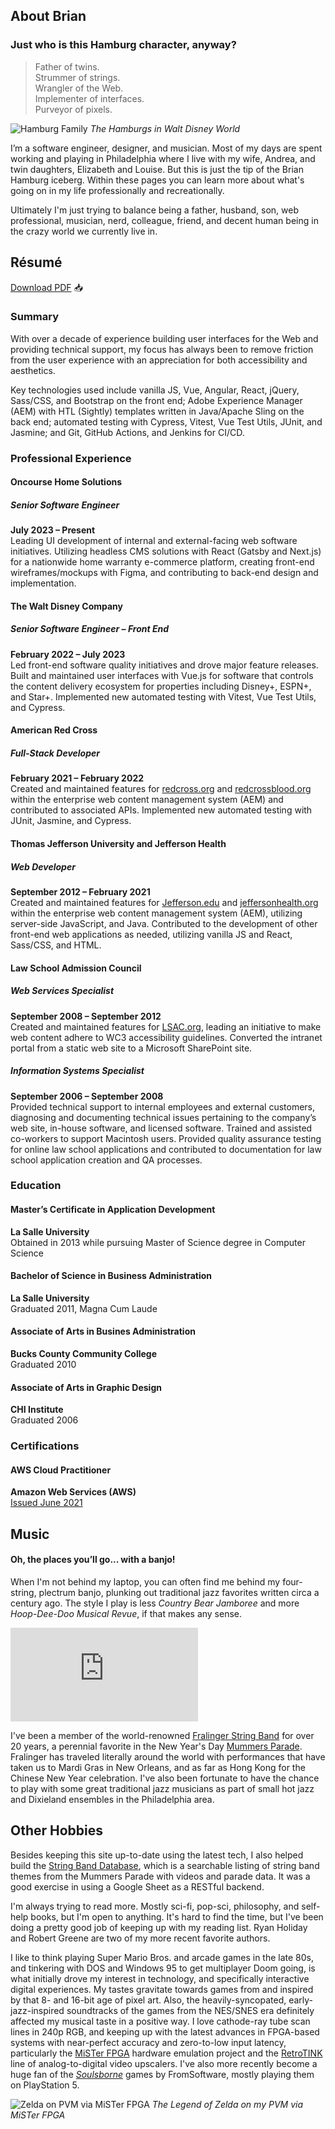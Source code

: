 ## About Brian

### Just who is this Hamburg character, anyway?

> Father of twins.  
  Strummer of strings.  
  Wrangler of the Web.  
  Implementer of interfaces.  
  Purveyor of pixels.

![Hamburg Family](/_nuxt/assets/images/pluto-polynesian.jpg)
*The Hamburgs in Walt Disney World*

I’m a software engineer, designer, and musician. Most of my days are spent working and playing in Philadelphia where I live with my wife, Andrea, and twin daughters, Elizabeth and Louise. But this is just the tip of the Brian Hamburg iceberg. Within these pages you can learn more about what's going on in my life professionally and recreationally.

Ultimately I'm just trying to balance being a father, husband, son, web professional, musician, nerd, colleague, friend, and decent human being in the crazy world we currently live in.

## Résumé

<a href="/_nuxt/assets/Brian-Hamburg-resume.pdf" target="_blank">Download PDF</a> :inbox_tray:

### Summary

With over a decade of experience building user interfaces for the Web and providing technical support, my focus has always been to remove friction from the user experience with an appreciation for both accessibility and aesthetics.

Key technologies used include vanilla JS, Vue, Angular, React, jQuery, Sass/CSS, and Bootstrap on the front end; Adobe Experience Manager (AEM) with HTL (Sightly) templates written in Java/Apache Sling on the back end; automated testing with Cypress, Vitest, Vue Test Utils, JUnit, and Jasmine; and Git, GitHub Actions, and Jenkins for CI/CD.

### Professional Experience

#### Oncourse Home Solutions
##### Senior Software Engineer
**July 2023 – Present**  
Leading UI development of internal and external-facing web software initiatives. Utilizing headless CMS solutions with React (Gatsby and Next.js) for a nationwide home warranty e-commerce platform, creating front-end wireframes/mockups with Figma, and contributing to back-end design and implementation.

#### The Walt Disney Company
##### Senior Software Engineer – Front End
**February 2022 – July 2023**  
Led front-end software quality initiatives and drove major feature releases. Built and maintained user interfaces with Vue.js for software that controls the content delivery ecosystem for properties including Disney+, ESPN+, and Star+. Implemented new automated testing with Vitest, Vue Test Utils, and Cypress.

#### American Red Cross
##### Full-Stack Developer
**February 2021 – February 2022**  
Created and maintained features for [redcross.org](https://redcross.org) and [redcrossblood.org](https://redcrossblood.org) within the enterprise web content management system (AEM) and contributed to associated APIs. Implemented new automated testing with JUnit, Jasmine, and Cypress.

#### Thomas Jefferson University and Jefferson Health
##### Web Developer
**September 2012 – February 2021**  
Created and maintained features for [Jefferson.edu](https://jefferson.edu) and [jeffersonhealth.org](https://jeffersonhealth.org) within the enterprise web content management system (AEM), utilizing server-side JavaScript, and Java. Contributed to the development of other front-end web applications as needed, utilizing vanilla JS and React, Sass/CSS, and HTML.

#### Law School Admission Council
##### Web Services Specialist
**September 2008 – September 2012**  
Created and maintained features for [LSAC.org](https://lsac.org), leading an initiative to make web content adhere to WC3 accessibility guidelines. Converted the intranet portal from a static web site to a Microsoft SharePoint site.
##### Information Systems Specialist
**September 2006 – September 2008**  
Provided technical support to internal employees and external customers, diagnosing and documenting technical issues pertaining to the company’s web site, in-house software, and licensed software. Trained and assisted co-workers to support Macintosh users. Provided quality assurance testing for online law school applications and contributed to documentation for law school application creation and QA processes.

### Education
#### Master’s Certificate in Application Development
**La Salle University**  
Obtained in 2013 while pursuing Master of Science degree in Computer Science
#### Bachelor of Science in Business Administration
**La Salle University**  
Graduated 2011, Magna Cum Laude
#### Associate of Arts in Busines Administration
**Bucks County Community College**  
Graduated 2010
#### Associate of Arts in Graphic Design
**CHI Institute**  
Graduated 2006

### Certifications
#### AWS Cloud Practitioner
**Amazon Web Services (AWS)**  
[Issued June 2021](https://www.credly.com/badges/2edb90a0-68d8-4928-8df7-fb86dedc227f)

## Music

#### Oh, the places you’ll go... with a banjo!

When I'm not behind my laptop, you can often find me behind my four-string, plectrum banjo, plunking out traditional jazz favorites written circa a century ago. The style I play is less *Country Bear Jamboree* and more *Hoop-Dee-Doo Musical Revue*, if that makes any sense.

<div class="video-container">
  <iframe src="https://www.youtube.com/embed/B62Kw4nDD88?rel=0" title="YouTube video player" frameborder="0" allow="accelerometer; autoplay; clipboard-write; encrypted-media; gyroscope; picture-in-picture" allowfullscreen></iframe>
</div>

I've been a member of the world-renowned [Fralinger String Band](https://www.fralinger.org) for over 20 years, a perennial favorite in the New Year's Day [Mummers Parade](https://www.fralinger.org/mummers-history). Fralinger has traveled literally around the world with performances that have taken us to Mardi Gras in New Orleans, and as far as Hong Kong for the Chinese New Year celebration. I've also been fortunate to have the chance to play with some great traditional jazz musicians as part of small hot jazz and Dixieland ensembles in the Philadelphia area.

## Other Hobbies

Besides keeping this site up-to-date using the latest tech, I also helped build the [String Band Database](http://stringbanddatabase.com), which is a searchable listing of string band themes from the Mummers Parade with videos and parade data. It was a good exercise in using a Google Sheet as a RESTful backend.

I'm always trying to read more. Mostly sci-fi, pop-sci, philosophy, and self-help books, but I'm open to anything. It's hard to find the time, but I've been doing a pretty good job of keeping up with my reading list. Ryan Holiday and Robert Greene are two of my more recent favorite authors.

I like to think playing Super Mario Bros. and arcade games in the late 80s, and tinkering with DOS and Windows 95 to get multiplayer Doom going, is what initially drove my interest in technology, and specifically interactive digital experiences. My tastes gravitate towards games from and inspired by that 8- and 16-bit age of pixel art. Also, the heavily-syncopated, early-jazz-inspired soundtracks of the games from the NES/SNES era definitely affected my musical taste in a positive way. I love cathode-ray tube scan lines in 240p RGB, and keeping up with the latest advances in FPGA-based systems with near-perfect accuracy and zero-to-low input latency, particularly the [MiSTer FPGA](https://github.com/MiSTer-devel/Wiki_MiSTer/wiki) hardware emulation project and the [RetroTINK](https://www.retrotink.com/product-page/5x-pro) line of analog-to-digital video upscalers. I've also more recently become a huge fan of the [*Soulsborne*](https://en.wikipedia.org/wiki/Souls_(series)) games by FromSoftware, mostly playing them on PlayStation 5.

![Zelda on PVM via MiSTer FPGA](/_nuxt/assets/images/mister-zelda.jpeg)
*The Legend of Zelda on my PVM via MiSTer FPGA*
